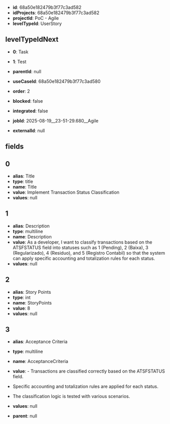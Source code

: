 - **id**: 68a50e182479b3f77c3ad582
- **idProjects**: 68a50e182479b3f77c3ad582
- **projectId**: PoC - Agile
- **levelTypeId**: UserStory
## levelTypeIdNext
- **0**: Task
- **1**: Test

- **parentId**: null
- **useCaseId**: 68a50e182479b3f77c3ad580
- **order**: 2
- **blocked**: false
- **integrated**: false
- **jobId**: 2025-08-19__23-51-29.680__Agile
- **externalId**: null
## fields
## 0
- **alias**: Title
- **type**: title
- **name**: Title
- **value**: Implement Transaction Status Classification
- **values**: null

## 1
- **alias**: Description
- **type**: multiline
- **name**: Description
- **value**: As a developer, I want to classify transactions based on the ATSFSTATUS field into statuses such as 1 (Pending), 2 (Baixa), 3 (Regularizado), 4 (Residuo), and 5 (Registro Contabil) so that the system can apply specific accounting and totalization rules for each status.
- **values**: null

## 2
- **alias**: Story Points
- **type**: int
- **name**: StoryPoints
- **value**: 8
- **values**: null

## 3
- **alias**: Acceptance Criteria
- **type**: multiline
- **name**: AcceptanceCriteria
- **value**: - Transactions are classified correctly based on the ATSFSTATUS field.
- Specific accounting and totalization rules are applied for each status.
- The classification logic is tested with various scenarios.
- **values**: null


- **parent**: null
